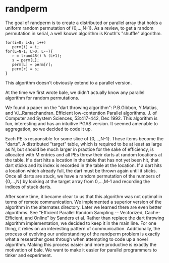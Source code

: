 # randperm

The goal of randperm is to create a distributed or parallel array 
that holds a uniform random permutation of {0,...,N-1}. 
As a review, to get a random permutation in serial, 
a well known algorithm is Knuth's "shuffle" algorithm.

    for(i=0; i<N; i++)
       perm[i] = i;
    for(L=N-1; L>0; L--){
       r = lrand48() % (L+1);
       s = perm[L];
       perm[L] = perm[r];
       perm[r] = s;
    }

This algorithm doesn't obviously extend to a parallel version.

At the time we first wrote bale, we didn't actually know any parallel
algorithm for random permutations. 

We found a paper on the "dart throwing algorithm": 
P.B.Gibbon, Y.Matias, and V.L.Ramachandran. 
Efficient low-contention Parallel algorithms.
J. of Computer and System Sciences, 53:417-442, Dec 1992. 
This algorithm is fun, interesting and has an intuitive PGAS version.
It seemed amenable to aggregation, so we decided to code it up. 

Each PE is responsible for some slice of {0,...,N-1}. 
These items become the "darts". A distributed "target" table, 
which is required to be at least as large as N, but should be
much larger in practice for the sake of efficiency, 
is allocated with M entries and all PEs throw their darts 
at random locations at the table. 
If a dart hits a location in the table that has not yet been hit, 
that dart sticks and its index is recorded in the table at the location. 
If a dart hits a location which already full,
the dart must be thrown again until it sticks. 
Once all darts are stuck, we have a random permutation 
of the numbers of {0,...,N} by looking at the target array 
from 0,...,M-1 and recording the indices of stuck darts.

After some time, it became clear to us that this algorithm was not
optimal in terms of remote communication. We implemented a superior
version of the algorithm in the alternates directory. Later we learned
there are even better algorithms. See "Efficient Parallel Random
Sampling -- Vectorized, Cache-Efficient, and Online" by Sanders et
al. Rather than replace the dart throwing algorithm implementation, we
decided to keep it in the main line. For one thing, it relies on an
interesting pattern of communication. Additionally, the process of
evolving our understanding of the randperm problem is exactly what a
researcher goes through when attempting to code up a novel
algorithm. Making this process easier and more productive is exactly
the motivation of bale. We want to make it easier for parallel
programmers to tinker and experiment.
